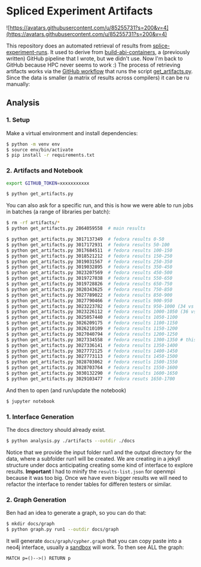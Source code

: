 # Spliced Experiment Artifacts

![https://avatars.githubusercontent.com/u/85255731?s=200&v=4](https://avatars.githubusercontent.com/u/85255731?s=200&v=4)

This repository does an automated retrieval of results from [splice-experiment-runs](https://github.com/buildsi/splice-experiment-runs). It used to derive from [build-abi-containers](https://github.com/builsi/build-abi-containers), a (previously written) GitHub pipeline that I wrote, but we didn't use.
Now I'm back to GitHub because HPC never seems to work :) The process of retrieving artifacts works via the [GitHub workflow](.github/workflows/artifacts.yml) that runs the script [get_artifacts.py](get_artifacts.py). Since the data is smaller (a matrix of results across compilers) it can be ru manually:

## Analysis

### 1. Setup

Make a virtual environment and install dependencies:

```bash
$ python -m venv env
$ source env/bin/activate
$ pip install -r requirements.txt
```

### 2. Artifacts and Notebook

```bash
export GITHUB_TOKEN=xxxxxxxxxxx
```
```bash
$ python get_artifacts.py
```

You can also ask for a specific run, and this is how we were able to run
jobs in batches (a range of libraries per batch):

```bash
$ rm -rf artifacts/*
$ python get_artifacts.py 2864059558  # main results

$ python get_artifacts.py 3017137349  # fedora results 0-50
$ python get_artifacts.py 3017172931  # fedora results 50-100
$ python get_artifacts.py 3017684511  # fedora results 100-150
$ python get_artifacts.py 3018521212  # fedora results 150-250
$ python get_artifacts.py 3019031567  # fedora results 250-350
$ python get_artifacts.py 3019032895  # fedora results 350-450
$ python get_artifacts.py 3023207569  # fedora results 450-500
$ python get_artifacts.py 3019727038  # fedora results 550-650
$ python get_artifacts.py 3019728826  # fedora results 650-750
$ python get_artifacts.py 3020343625  # fedora results 750-850
$ python get_artifacts.py 3027789022  # fedora results 850-900
$ python get_artifacts.py 3027790466  # fedora resutls 900-950
$ python get_artifacts.py 3023223782  # fedora results 950-1000 (34 vs all others had runner issues)
$ python get_artifacts.py 3023226112  # fedora results 1000-1050 (36 vs 37 runner had issues)
$ python get_artifacts.py 3025057440  # fedora results 1050-1100
$ python get_artifacts.py 3026209175  # fedora results 1100-1150
$ python get_artifacts.py 3026210109  # fedora results 1150-1200
$ python get_artifacts.py 3027040794  # fedora results 1200-1250 
$ python get_artifacts.py 3027334558  # fedora results 1300-1350 # this is where results start to peter out
$ python get_artifacts.py 3027336141  # fedora results 1350-1400
$ python get_artifacts.py 3027772125  # fedora results 1400-1450
$ python get_artifacts.py 3027773113  # fedora results 1450-1500
$ python get_artifacts.py 3028703062  # fedora resutls 1500-1550
$ python get_artifacts.py 3028703764  # fedora results 1550-1600
$ python get_artifacts.py 3030132290  # fedora results 1600-1650
$ python get_artifacts.py 3029103477  # fedora resuts 1650-1700
```

And then to open (and run/update the notebook)


```bash
$ jupyter notebook
```

### 1. Interface Generation

The docs directory should already exist.

```bash
$ python analysis.py ./artifacts --outdir ./docs
```

Notice that we provide the input folder run1 and the output directory for the data,
where a subfolder run1 will be created. We are creating in a jekyll structure under docs
anticipating creating some kind of interface to explore results. **Important** I had to minify
the `results-list.json` for openmpi because it was too big. Once we have even bigger results
we will need to refactor the interface to render tables for differen testers or similar.

### 2. Graph Generation

Ben had an idea to generate a graph, so you can do that:

```bash
$ mkdir docs/graph
$ python graph.py run1 --outdir docs/graph
```

It will generate `docs/graph/cypher.graph` that you can copy paste into a neo4j interface,
usually a [sandbox](https://neo4j.com/sandbox/) will work. To then see ALL the graph:

```cypher
MATCH p=()-->() RETURN p
```

